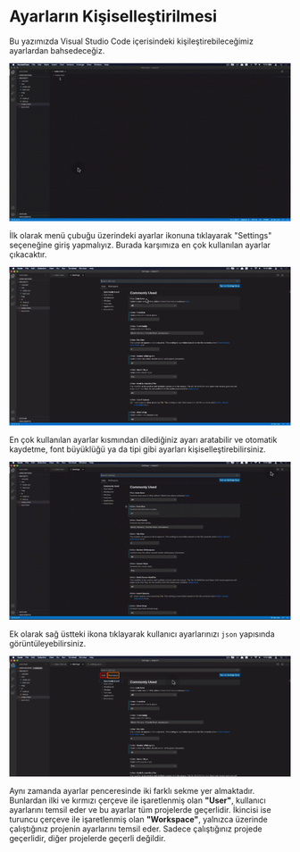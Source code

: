 # Ayarların Kişiselleştirilmesi

Bu yazımızda Visual Studio Code içerisindeki kişileştirebileceğimiz ayarlardan bahsedeceğiz.

![vs-ayarlar](https://raw.githubusercontent.com/Kodluyoruz/taskforce/main/editor-kullanimi/visual-studio-code/vs-ayarlarin-kisisellestirilmesi/figures/vs-ayarlar.gif)

İlk olarak menü çubuğu üzerindeki ayarlar ikonuna tıklayarak "Settings" seçeneğine giriş yapmalıyız. Burada karşımıza en çok kullanılan ayarlar çıkacaktır.  

![vs-ayarlar-görüntü](https://raw.githubusercontent.com/Kodluyoruz/taskforce/main/editor-kullanimi/visual-studio-code/vs-ayarlarin-kisisellestirilmesi/figures/vs-ayarlar-g%C3%B6r%C3%BCnt%C3%BC.png)

En çok kullanılan ayarlar kısmından dilediğiniz ayarı aratabilir ve otomatik kaydetme, font büyüklüğü ya da tipi gibi ayarları kişiselleştirebilirsiniz.

![vs-json](https://raw.githubusercontent.com/Kodluyoruz/taskforce/main/editor-kullanimi/visual-studio-code/vs-ayarlarin-kisisellestirilmesi/figures/vs-json.gif)

Ek olarak sağ üstteki ikona tıklayarak kullanıcı ayarlarınızı `json` yapısında görüntüleyebilirsiniz.

![vs-workspace](https://raw.githubusercontent.com/Kodluyoruz/taskforce/main/editor-kullanimi/visual-studio-code/vs-ayarlarin-kisisellestirilmesi/figures/vs-workspace.png)

Aynı zamanda ayarlar penceresinde iki farklı sekme yer almaktadır. Bunlardan ilki ve kırmızı çerçeve ile işaretlenmiş olan **"User"**, kullanıcı ayarlarını temsil eder ve bu ayarlar tüm projelerde geçerlidir. İkincisi ise turuncu çerçeve ile işaretlenmiş olan **"Workspace"**, yalnızca üzerinde çalıştığınız projenin ayarlarını temsil eder. Sadece çalıştığınız projede geçerlidir, diğer projelerde geçerli değildir. 

